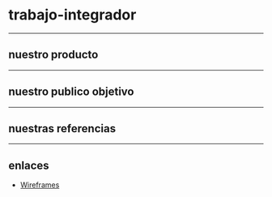 # trabajo-integrador



___

## nuestro producto 



___

## nuestro publico objetivo 



___

## nuestras referencias 



___

## enlaces

- [Wireframes](https://www.figma.com/file/lCAzCu1DseQVlsh3YwrchH/Untitled?t=uJ9Cw7Bw4TH1OlX2-6) 





